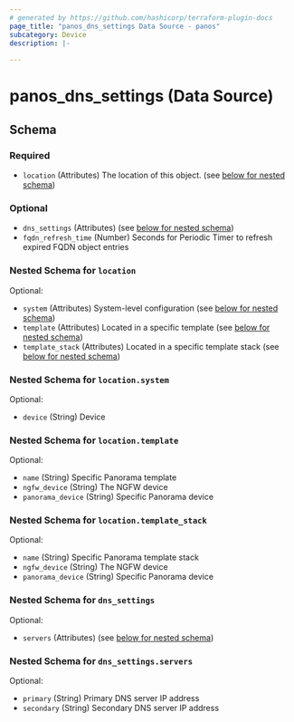 ```yaml
---
# generated by https://github.com/hashicorp/terraform-plugin-docs
page_title: "panos_dns_settings Data Source - panos"
subcategory: Device
description: |-
  
---
```


# panos_dns_settings (Data Source)





<!-- schema generated by tfplugindocs -->
## Schema

### Required

- `location` (Attributes) The location of this object. (see [below for nested schema](#nestedatt--location))

### Optional

- `dns_settings` (Attributes) (see [below for nested schema](#nestedatt--dns_settings))
- `fqdn_refresh_time` (Number) Seconds for Periodic Timer to refresh expired FQDN object entries

<a id="nestedatt--location"></a>
### Nested Schema for `location`

Optional:

- `system` (Attributes) System-level configuration (see [below for nested schema](#nestedatt--location--system))
- `template` (Attributes) Located in a specific template (see [below for nested schema](#nestedatt--location--template))
- `template_stack` (Attributes) Located in a specific template stack (see [below for nested schema](#nestedatt--location--template_stack))

<a id="nestedatt--location--system"></a>
### Nested Schema for `location.system`

Optional:

- `device` (String) Device


<a id="nestedatt--location--template"></a>
### Nested Schema for `location.template`

Optional:

- `name` (String) Specific Panorama template
- `ngfw_device` (String) The NGFW device
- `panorama_device` (String) Specific Panorama device


<a id="nestedatt--location--template_stack"></a>
### Nested Schema for `location.template_stack`

Optional:

- `name` (String) Specific Panorama template stack
- `ngfw_device` (String) The NGFW device
- `panorama_device` (String) Specific Panorama device



<a id="nestedatt--dns_settings"></a>
### Nested Schema for `dns_settings`

Optional:

- `servers` (Attributes) (see [below for nested schema](#nestedatt--dns_settings--servers))

<a id="nestedatt--dns_settings--servers"></a>
### Nested Schema for `dns_settings.servers`

Optional:

- `primary` (String) Primary DNS server IP address
- `secondary` (String) Secondary DNS server IP address
